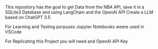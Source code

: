 This repository has the goal to get Data from the NBA API, save it in a SQLite3 Database and using LangChain and the OpenAI API Create a LLM based on ChatGPT 3.5

For Learning and Testing porpuses Jupyter Notebooks weere used in VSCode

For Replicating this Project you will need and OpenAI API Key
